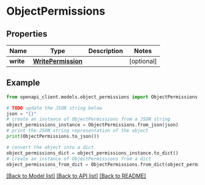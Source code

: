 # ObjectPermissions


## Properties

Name | Type | Description | Notes
------------ | ------------- | ------------- | -------------
**write** | [**WritePermission**](WritePermission.md) |  | [optional] 

## Example

```python
from openapi_client.models.object_permissions import ObjectPermissions

# TODO update the JSON string below
json = "{}"
# create an instance of ObjectPermissions from a JSON string
object_permissions_instance = ObjectPermissions.from_json(json)
# print the JSON string representation of the object
print(ObjectPermissions.to_json())

# convert the object into a dict
object_permissions_dict = object_permissions_instance.to_dict()
# create an instance of ObjectPermissions from a dict
object_permissions_from_dict = ObjectPermissions.from_dict(object_permissions_dict)
```
[[Back to Model list]](../README.md#documentation-for-models) [[Back to API list]](../README.md#documentation-for-api-endpoints) [[Back to README]](../README.md)


